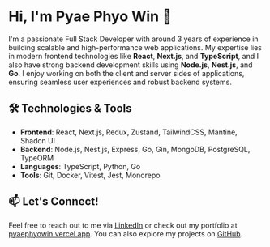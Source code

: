 # Hi, I'm Pyae Phyo Win 👋

I'm a passionate Full Stack Developer with around 3 years of experience in building scalable and high-performance web applications. My expertise lies in modern frontend technologies like **React**, **Next.js**, and **TypeScript**, and I also have strong backend development skills using **Node.js**, **Nest.js**, and **Go**. I enjoy working on both the client and server sides of applications, ensuring seamless user experiences and robust backend systems.

## 🛠️ Technologies & Tools

- **Frontend**: React, Next.js, Redux, Zustand, TailwindCSS, Mantine, Shadcn UI
- **Backend**: Node.js, Nest.js, Express, Go, Gin, MongoDB, PostgreSQL, TypeORM
- **Languages**: TypeScript, Python, Go
- **Tools**: Git, Docker, Vitest, Jest, Monorepo

## 📫 Let's Connect!

Feel free to reach out to me via [LinkedIn](https://www.linkedin.com/in/pyae-phyo-win-762792246/) or check out my portfolio at [pyaephyowin.vercel.app](https://pyaephyowin.vercel.app). You can also explore my projects on [GitHub](https://github.com/pyaephyowinn).
